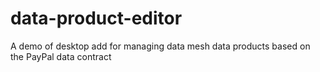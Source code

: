# data-product-editor
A demo of desktop add for managing data mesh data products based on the PayPal data contract

